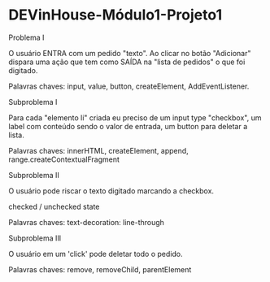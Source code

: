 # DEVinHouse-Módulo1-Projeto1

Problema I

O usuário ENTRA com um pedido "texto".
Ao clicar no botão "Adicionar" dispara uma ação
que tem como SAÍDA na "lista de pedidos" o que foi digitado.

Palavras chaves: input, value, button, createElement, AddEventListener.

Subproblema I

Para cada "elemento li" criada eu preciso de um input type "checkbox", um
label com conteúdo sendo o valor de entrada, um button para deletar a lista.

Palavras chaves: innerHTML, createElement, append, range.createContextualFragment

Subproblema II

O usuário pode riscar o texto digitado marcando a checkbox.

checked / unchecked state

Palavras chaves: text-decoration: line-through


Subproblema III

O usuário em um 'click' pode deletar todo o pedido.

Palavras chaves: remove, removeChild, parentElement

  

